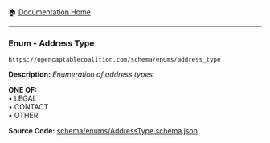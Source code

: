 :house: [Documentation Home](/README.md)

---

### Enum - Address Type

`https://opencaptablecoalition.com/schema/enums/address_type`

**Description:** _Enumeration of address types_

**ONE OF:**</br>&bull; LEGAL</br>&bull; CONTACT</br>&bull; OTHER</br>

**Source Code:** [schema/enums/AddressType.schema.json](/schema/enums/AddressType.schema.json)

